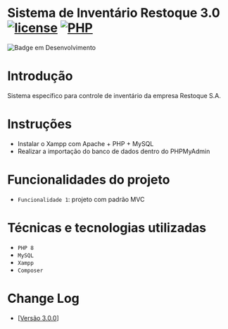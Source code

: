 # Sistema de Inventário Restoque 3.0 [![license](https://img.shields.io/badge/license-Apache%202.4-blue.svg)](http://www.apache.org/licenses/LICENSE-2.0) [![PHP](https://img.shields.io/badge/license-PHP%208.0-blue.svg)](#)

![Badge em Desenvolvimento](http://img.shields.io/static/v1?label=STATUS&message=EM%20DESENVOLVIMENTO&color=GREEN&style=for-the-badge)

# Introdução

Sistema específico para controle de inventário da empresa Restoque S.A.

# Instruções

- Instalar o Xampp com Apache + PHP + MySQL
- Realizar a importação do banco de dados dentro do PHPMyAdmin

# Funcionalidades do projeto

- `Funcionalidade 1`: projeto com padrão MVC

# Técnicas e tecnologias utilizadas

- `PHP 8`
- `MySQL`
- `Xampp`
- `Composer`

# Change Log

- [[Versão 3.0.0](https://github.com/fcorrea82/estoque_wind_3.0/blob/master/changelog.md)]
